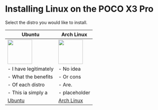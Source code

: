 # Installing Linux on the POCO X3 Pro

Select the distro you would like to install.

| **Ubuntu** | **Arch Linux**
|------------------------------------------------------------------------------------------------------------------------|-------------------------------------------------------------------------------------------------------------------
| <a href="/distros/ubuntu.md"><img src="https://github.com/remtrik/x3p_mainline/blob/main/distros/zubuntu.png" width="80"></a> | <a href="/distros/archlinux.md"><img src="https://github.com/remtrik/x3p_mainline/blob/main/distros/zarchlinux.png" width="80"></a> 
| - I have legitimately | - No idea
| - What the benefits | - Or cons
| - Of each distro | - Are.
| - This ia simply a | - placeholder
| [Ubuntu](/distros/ubuntu.md) | [Arch Linux](/distros/archlinux.md)













